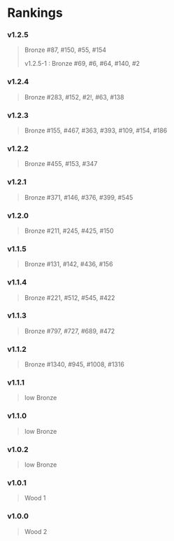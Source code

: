 # Rankings

### v1.2.5
> Bronze #87, #150, #55, #154
> 
> v1.2.5-1 : Bronze #69, #6, #64, #140, #2

### v1.2.4
> Bronze #283, #152, #2!, #63, #138

### v1.2.3
> Bronze #155, #467, #363, #393, #109, #154, #186

### v1.2.2
> Bronze #455, #153, #347

### v1.2.1
> Bronze #371, #146, #376, #399, #545

### v1.2.0
> Bronze #211, #245, #425, #150

### v1.1.5
> Bronze #131, #142, #436, #156

### v1.1.4
> Bronze #221, #512, #545, #422

### v1.1.3
> Bronze #797, #727, #689, #472

### v1.1.2
> Bronze #1340, #945, #1008, #1316

### v1.1.1
> low Bronze

### v1.1.0
> low Bronze

### v1.0.2
> low Bronze

### v1.0.1
> Wood 1

### v1.0.0
> Wood 2